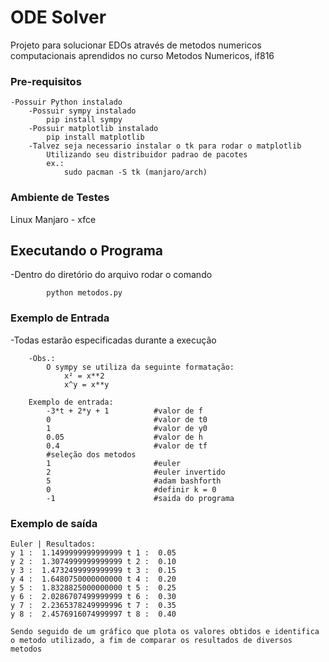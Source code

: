 # ODE Solver

Projeto para solucionar EDOs através de metodos numericos computacionais aprendidos no curso Metodos Numericos, if816

### Pre-requisitos
``` 
-Possuir Python instalado
	-Possuir sympy instalado
		pip install sympy
	-Possuir matplotlib instalado
		pip install matplotlib
	-Talvez seja necessario instalar o tk para rodar o matplotlib
		Utilizando seu distribuidor padrao de pacotes
		ex.:
			sudo pacman -S tk (manjaro/arch)
```
### Ambiente de Testes
Linux Manjaro - xfce

## Executando o Programa
-Dentro do diretório do arquivo rodar o comando
``` 
		python metodos.py	
```  

### Exemplo de Entrada
-Todas estarão especificadas durante a execução
```  
	-Obs.:
		O sympy se utiliza da seguinte formatação:
			x² = x**2
			x^y = x**y
```  
``` 
	Exemplo de entrada:
		-3*t + 2*y + 1			#valor de f
		0 						#valor de t0
		1						#valor de y0
		0.05 					#valor de h
		0.4 					#valor de tf
		#seleção dos metodos
		1 						#euler
		2 						#euler invertido
		5 						#adam bashforth
		0 						#definir k = 0
		-1 						#saida do programa
```
### Exemplo de saída
```
Euler | Resultados:
y 1 :  1.1499999999999999 t 1 :  0.05
y 2 :  1.3074999999999999 t 2 :  0.10
y 3 :  1.4732499999999999 t 3 :  0.15
y 4 :  1.6480750000000000 t 4 :  0.20
y 5 :  1.8328825000000000 t 5 :  0.25
y 6 :  2.0286707499999999 t 6 :  0.30
y 7 :  2.2365378249999996 t 7 :  0.35
y 8 :  2.4576916074999997 t 8 :  0.40

Sendo seguido de um gráfico que plota os valores obtidos e identifica o metodo utilizado, a fim de comparar os resultados de diversos metodos
```  
